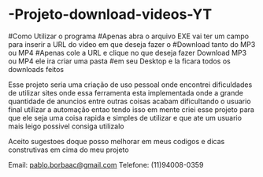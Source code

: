 # -Projeto-download-videos-YT
#Como Utilizar o programa
#Apenas abra o arquivo EXE vai ter um campo para inserir a URL do video em que deseja fazer o 
#Download tanto do MP3 ou MP4
#Apenas cole a URL e clique no que deseja fazer Download MP3 ou MP4 ele ira criar uma pasta 
#em seu Desktop e la ficara todos os downloads feitos 


Esse projeto seria uma criação de uso pessoal onde encontrei dificuldades de utilizar sites
onde essa ferramenta esta implementada onde a grande quantidade de anuncios entre outras 
coisas acabam dificultando o usuario final utilizar a automação entao tendo isso em mente
criei esse projeto para que ele seja uma coisa rapida e simples de utilizar e que ate um 
usuario mais leigo possivel consiga utilizalo  



Aceito sugestoes doque posso melhorar em meus codigos e dicas construtivas em cima do meu projeto  

Email: pablo.borbaac@gmail.com 
Telefone: (11)94008-0359
